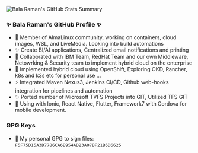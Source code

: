 ![Bala Raman's GitHub Stats Summary](https://github-readme-stats.vercel.app/api?username=srbala&show_icons=true&theme=radical)

###  ✨ Bala Raman's GitHub Profile ✨

- 👯 Member of AlmaLinux community, working on containers, cloud images, WSL, and LiveMedia. Looking into build automations
- ✨ Create BI/AI applications, Centralized email notifications and printing 
- 👯 Collaborated with IBM Team, RedHat Team and our own Middleware, Netowrking & Security team to implement hybrid cloud on the enterprise
- 🌱 Implemented hybrid cloud using OpenShift, Exploring OKD, Rancher, k8s and k3s etc for personal use ...
- ⚡ Integrated Maven Nexus3, Jenkins CI/CD, Github web-hooks integration for pipelines and automation
- ✨ Ported number of Microsoft TVFS Projects into GIT, Utilized TFS GIT 
- 🔭 Using with Ionic, React Native, Flutter, Framework7 with Cordova for mobile development.

### GPG Keys

- 💬 My personal GPG to sign files: `F5F75D15A3D7786CA6B954AD23A07BF21B5D6625`

<!--
```
- ⚡ note 1. 
- ✨ note 2.
- 🌱 note 3.
```

**srbala/srbala** is a ✨ _special_ ✨ repository because its `README.md` (this file) appears on your GitHub profile.
Here are some ideas to get you started:
- 🔭 I’m currently working on ...
- 🌱 I’m currently learning ...
- 👯 I’m looking to collaborate on ...
- 🤔 I’m looking for help with ...
- 💬 Ask me about ...
- 📫 How to reach me: ...
- 😄 Pronouns: ...
- ⚡ Fun fact: ... s
-->

